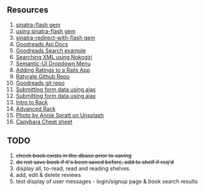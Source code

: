 ## Resources

1. [sinatra-flash gem](https://github.com/SFEley/sinatra-flash)
2. [using sinatra-flash gem](https://gist.github.com/cmkoller/0d3b048b3c4b48ee4955)
3. [sinatra-redirect-with-flash gem ](https://github.com/vast/sinatra-redirect-with-flash)
4. [Goodreads Api Docs](https://www.goodreads.com/api)
5. [Goodreads Search example](https://www.goodreads.com/api/documentation)
6. [Searching XML using Nokogiri](http://www.nokogiri.org/tutorials/searching_a_xml_html_document.html)
7. [Semantic-UI Dropdown Menu](https://semantic-ui.com/modules/dropdown.html)
8. [Adding Ratings to a Rails App](https://www.sitepoint.com/ratyrate-add-rating-rails-app/)
9. [Ratyrate Github Repo](https://github.com/wazery/ratyrate)
10. [Goodreads git repo](https://github.com/goodreads)
11. [Submitting form data using ajax](http://blog.teamtreehouse.com/create-ajax-contact-form)
12. [Submitting form data using ajax](https://scotch.io/tutorials/submitting-ajax-forms-with-jquery)
13. [Intro to Rack](http://rubylearning.com/blog/2013/04/02/whats-rack/)
14. [Advanced Rack](http://gabebw.com/blog/2015/08/10/advanced-rack)
15. [Photo by Annie Spratt on Unsplash](https://unsplash.com/photos/AE1XpXLxXSA)
16. [Capybara Cheat sheet](https://gist.github.com/zhengjia/428105)


## TODO
1. ~~check book exists in the dbase prior to saving~~
2. ~~do not save book if it's been saved before, add to shelf if req'd~~
2. display all, to-read, read and reading shelves.
3. add, edit & delete reviews
4. test display of user messages - login/signup page & book search results
